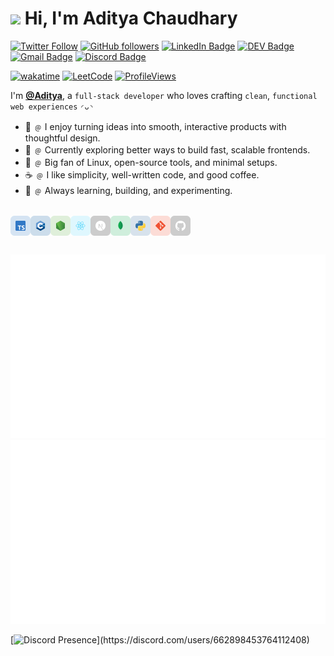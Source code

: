 # <img src="https://raw.githubusercontent.com/MartinHeinz/MartinHeinz/master/wave.gif" width="32px"> Hi, I'm Aditya Chaudhary

[![Twitter Follow](https://img.shields.io/twitter/follow/aditya_byte?style=social)](https://twitter.com/intent/follow?screen_name=aditya_byte)
[![GitHub followers](https://img.shields.io/github/followers/snkyninja?label=Follow&style=social)](https://github.com/snkyninja/?tab=follow)
[![LinkedIn Badge](https://img.shields.io/badge/-LinkedIn-blue?style=flat&logo=Linkedin&logoColor=blue&link=https://www.linkedin.com/in/ryadi/)](https://www.linkedin.com/in/ryadi/)
[![DEV Badge](https://img.shields.io/badge/-Dev-c14438?style=social&logo=Dev.to&logoColor=black&link=https://dev.to/ryadi)](https://dev.to/ryadi)
[![Gmail Badge](https://img.shields.io/badge/-aditya.chaudhary@gmail.com-c14438?style=social&logo=Gmail&logoColor=red&link=mailto:aditya.chaudhary0523@gmail.com)](mailto:aditya.chaudhary0523@gmail.com)
[![Discord Badge](https://img.shields.io/badge/-Ninja-5865F2?style=social&logo=discord&logoColor=5865F2)](https://discordapp.com/users/662898453764112408)

[![wakatime](https://wakatime.com/badge/user/70df6fac-44b1-4924-8500-cac173ba6a32.svg)](https://wakatime.com/@ryadi)
[![LeetCode](https://img.shields.io/badge/dynamic/json?style=plastic&labelColor=black&color=%23ffa116&label=Solved&query=solvedOverTotal&url=https%3A%2F%2Fleetcode-badge.vercel.app%2Fapi%2Fusers%2Fryadi&logo=leetcode&logoColor=yellow)](https://leetcode.com/ryadi/)
[![ProfileViews](https://komarev.com/ghpvc/?username=snkyninja&color=red&style=flat)](https://komarev.com/ghpvc/?username=snkyninja)

I'm **[@Aditya](https://ryadi.vercel.app/)**, a `full-stack developer` who loves crafting `clean`, `functional web experiences` `◜ᴗ◝`

- 🐸 ﹫ I enjoy turning ideas into smooth, interactive products with thoughtful design.
- 🧭 ﹫ Currently exploring better ways to build fast, scalable frontends.
- 🐧 ﹫ Big fan of Linux, open-source tools, and minimal setups.
- ☕ ﹫ I like simplicity, well-written code, and good coffee.
- 🐬 ﹫ Always learning, building, and experimenting.

<br>

<div>
  <a href="https://www.typescriptlang.org/" target="_blank"><img align="left" alt="Typescript" width="32px" src="./src/icons/typescript.svg" /></a>
  <a href="https://isocpp.org/" target="_blank"><img align="left" alt="C++" width="32px" src="./src/icons/C++.svg" /></a>
  <a href="https://nodejs.org/" target="_blank"><img align="left" alt="Node.js" width="32px" src="./src/icons/nodejs.svg" /></a>
  <a href="https://react.dev/" target="_blank"><img align="left" alt="React.js" width="32px" src="./src/icons/react.svg" /></a>
  <a href="https://nextjs.org/" target="_blank"><img align="left" alt="Next.js" width="32px" src="./src/icons/nextjs.svg" /></a>
  <a href="https://www.mongodb.com/" target="_blank"><img align="left" alt="MongoDB" width="32px" src="./src/icons/mongodb.svg" /></a>
  <a href="https://www.python.org/" target="_blank"><img align="left" alt="Python" width="32px" src="./src/icons/python.svg" /></a>
  <a href="https://git-scm.com/" target="_blank"><img align="left" alt="git" width="32px" src="./src/icons/git.svg" /></a>
  <a href="https://github.com/" target="_blank"><img align="left" alt="GitHub" width="32px" src="./src/icons/github.svg" /></a>
</div>

<br><br>

![](https://raw.githubusercontent.com/snkyninja/github-stats-transparent/output/generated/overview.svg)
![](https://raw.githubusercontent.com/snkyninja/github-stats-transparent/output/generated/languages.svg)

[![Discord Presence](https://lanyard-profile-readme.vercel.app/api/662898453764112408?bg=00000000&idleMessage=Probably%20doing%20something%20else...)](https://discord.com/users/662898453764112408)

<br>
